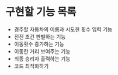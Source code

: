 # 구현할 기능 목록
- 경주할 자동차의 이름과 시도한 횟수 입력 기능
- 전진 조건 판별하는 기능
- 이동횟수 증가하는 기능
- 이동한 거리 보여주는 기능
- 최종 승리자 출력하는 기능
- 코드 최적화하기
